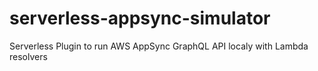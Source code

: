 # serverless-appsync-simulator
Serverless Plugin to run AWS AppSync GraphQL API localy with Lambda resolvers
